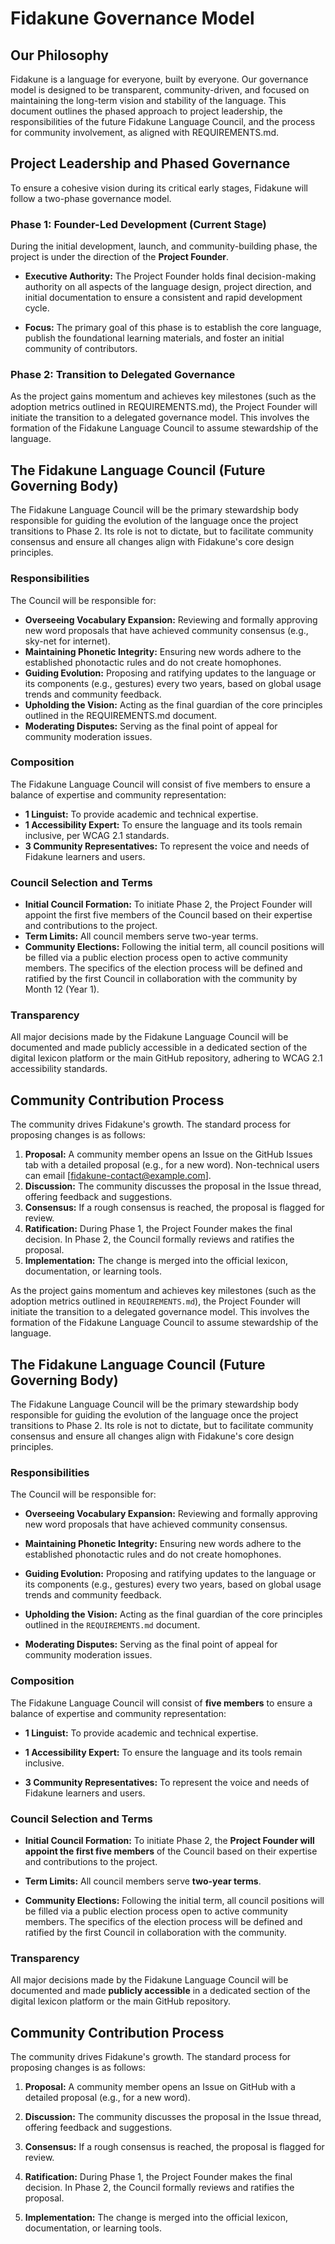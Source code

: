 # Fidakune Governance Model

## Our Philosophy

Fidakune is a language for everyone, built by everyone. Our governance model is designed to be transparent, community-driven, and focused on maintaining the long-term vision and stability of the language. This document outlines the phased approach to project leadership, the responsibilities of the future Fidakune Language Council, and the process for community involvement, as aligned with REQUIREMENTS.md.

## Project Leadership and Phased Governance

To ensure a cohesive vision during its critical early stages, Fidakune will follow a two-phase governance model.

### Phase 1: Founder-Led Development (Current Stage)

During the initial development, launch, and community-building phase, the project is under the direction of the **Project Founder**.

* **Executive Authority:** The Project Founder holds final decision-making authority on all aspects of the language design, project direction, and initial documentation to ensure a consistent and rapid development cycle.

* **Focus:** The primary goal of this phase is to establish the core language, publish the foundational learning materials, and foster an initial community of contributors.

### Phase 2: Transition to Delegated Governance

As the project gains momentum and achieves key milestones (such as the adoption metrics outlined in REQUIREMENTS.md), the Project Founder will initiate the transition to a delegated governance model. This involves the formation of the Fidakune Language Council to assume stewardship of the language.

## The Fidakune Language Council (Future Governing Body)

The Fidakune Language Council will be the primary stewardship body responsible for guiding the evolution of the language once the project transitions to Phase 2. Its role is not to dictate, but to facilitate community consensus and ensure all changes align with Fidakune's core design principles.

### Responsibilities

The Council will be responsible for:

* **Overseeing Vocabulary Expansion:** Reviewing and formally approving new word proposals that have achieved community consensus (e.g., sky-net for internet).
* **Maintaining Phonetic Integrity:** Ensuring new words adhere to the established phonotactic rules and do not create homophones.
* **Guiding Evolution:** Proposing and ratifying updates to the language or its components (e.g., gestures) every two years, based on global usage trends and community feedback.
* **Upholding the Vision:** Acting as the final guardian of the core principles outlined in the REQUIREMENTS.md document.
* **Moderating Disputes:** Serving as the final point of appeal for community moderation issues.

### Composition

The Fidakune Language Council will consist of five members to ensure a balance of expertise and community representation:

* **1 Linguist:** To provide academic and technical expertise.
* **1 Accessibility Expert:** To ensure the language and its tools remain inclusive, per WCAG 2.1 standards.
* **3 Community Representatives:** To represent the voice and needs of Fidakune learners and users.

### Council Selection and Terms

* **Initial Council Formation:** To initiate Phase 2, the Project Founder will appoint the first five members of the Council based on their expertise and contributions to the project.
* **Term Limits:** All council members serve two-year terms.
* **Community Elections:** Following the initial term, all council positions will be filled via a public election process open to active community members. The specifics of the election process will be defined and ratified by the first Council in collaboration with the community by Month 12 (Year 1).

### Transparency

All major decisions made by the Fidakune Language Council will be documented and made publicly accessible in a dedicated section of the digital lexicon platform or the main GitHub repository, adhering to WCAG 2.1 accessibility standards.

## Community Contribution Process

The community drives Fidakune's growth. The standard process for proposing changes is as follows:

1. **Proposal:** A community member opens an Issue on the GitHub Issues tab with a detailed proposal (e.g., for a new word). Non-technical users can email [fidakune-contact@example.com].
2. **Discussion:** The community discusses the proposal in the Issue thread, offering feedback and suggestions.
3. **Consensus:** If a rough consensus is reached, the proposal is flagged for review.
4. **Ratification:** During Phase 1, the Project Founder makes the final decision. In Phase 2, the Council formally reviews and ratifies the proposal.
5. **Implementation:** The change is merged into the official lexicon, documentation, or learning tools.

As the project gains momentum and achieves key milestones (such as the adoption metrics outlined in `REQUIREMENTS.md`), the Project Founder will initiate the transition to a delegated governance model. This involves the formation of the Fidakune Language Council to assume stewardship of the language.

## The Fidakune Language Council (Future Governing Body)

The Fidakune Language Council will be the primary stewardship body responsible for guiding the evolution of the language once the project transitions to Phase 2. Its role is not to dictate, but to facilitate community consensus and ensure all changes align with Fidakune's core design principles.

### Responsibilities

The Council will be responsible for:

* **Overseeing Vocabulary Expansion:** Reviewing and formally approving new word proposals that have achieved community consensus.

* **Maintaining Phonetic Integrity:** Ensuring new words adhere to the established phonotactic rules and do not create homophones.

* **Guiding Evolution:** Proposing and ratifying updates to the language or its components (e.g., gestures) every two years, based on global usage trends and community feedback.

* **Upholding the Vision:** Acting as the final guardian of the core principles outlined in the `REQUIREMENTS.md` document.

* **Moderating Disputes:** Serving as the final point of appeal for community moderation issues.

### Composition

The Fidakune Language Council will consist of **five members** to ensure a balance of expertise and community representation:

* **1 Linguist:** To provide academic and technical expertise.

* **1 Accessibility Expert:** To ensure the language and its tools remain inclusive.

* **3 Community Representatives:** To represent the voice and needs of Fidakune learners and users.

### Council Selection and Terms

* **Initial Council Formation:** To initiate Phase 2, the **Project Founder will appoint the first five members** of the Council based on their expertise and contributions to the project.

* **Term Limits:** All council members serve **two-year terms**.

* **Community Elections:** Following the initial term, all council positions will be filled via a public election process open to active community members. The specifics of the election process will be defined and ratified by the first Council in collaboration with the community.

### Transparency

All major decisions made by the Fidakune Language Council will be documented and made **publicly accessible** in a dedicated section of the digital lexicon platform or the main GitHub repository.

## Community Contribution Process

The community drives Fidakune's growth. The standard process for proposing changes is as follows:

1.  **Proposal:** A community member opens an Issue on GitHub with a detailed proposal (e.g., for a new word).

2.  **Discussion:** The community discusses the proposal in the Issue thread, offering feedback and suggestions.

3.  **Consensus:** If a rough consensus is reached, the proposal is flagged for review.

4.  **Ratification:** During Phase 1, the Project Founder makes the final decision. In Phase 2, the Council formally reviews and ratifies the proposal.

5.  **Implementation:** The change is merged into the official lexicon, documentation, or learning tools.
